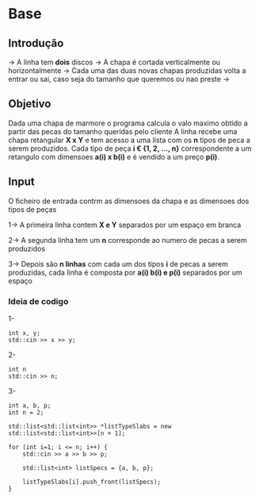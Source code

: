# Base

## Introdução

-> A linha tem **dois** discos
-> A chapa é cortada verticalmente ou horizontalmente
-> Cada  uma das duas novas chapas produzidas volta a entrar ou sai, caso seja do tamanho que queremos ou nao preste
-> 

## Objetivo

Dada uma chapa de marmore o programa calcula o valo maximo obtido a partir das pecas do tamanho queridas pelo cliente
A linha recebe uma chapa retangular **X x Y** e tem acesso a uma lista com os **n** tipos de peca a serem produzidos. Cada tipo de peça **i € {1, 2, ..., n}** correspondente a um retangulo com dimensoes **a(i) x b(i)** e é vendido a um preço **p(i)**.

## Input
O ficheiro de entrada contrm as dimensoes da chapa e as dimensoes dos tipos de peças

1-> A primeira linha contem **X e Y** separados por um espaço em branca

2-> A segunda linha tem um **n** corresponde ao numero de pecas a serem produzidos

3-> Depois são **n linhas** com cada um dos tipos **i** de pecas a serem produzidas, cada linha é composta por **a(i) b(i) e p(i)** separados por um espaço


### Ideia de codigo

1-
```
int x, y;
std::cin >> x >> y;
```

2-
```
int n
std::cin >> n;
```

3-
```
int a, b, p;
int n = 2;

std::list<std::list<int>> *listTypeSlabs = new std::list<std::list<int>>[n + 1];

for (int i=1; i <= n; i++) {
    std::cin >> a >> b >> p;

    std::list<int> listSpecs = {a, b, p};

    listTypeSlabs[i].push_front(listSpecs);
}
```